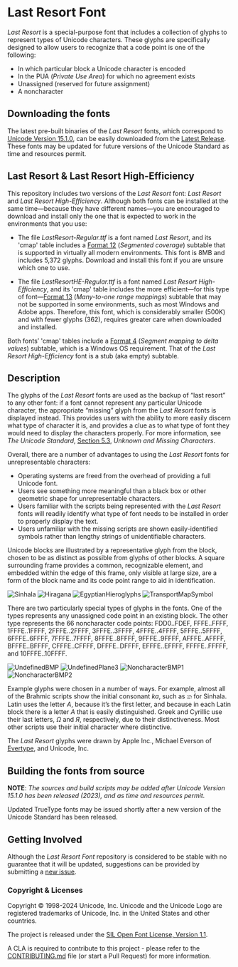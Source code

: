# Last Resort Font

*Last Resort* is a special-purpose font that includes a collection of glyphs to represent types of Unicode characters. These glyphs are specifically designed to allow users to recognize that a code point is one of the following:

* In which particular block a Unicode character is encoded
* In the PUA (*Private Use Area*) for which no agreement exists
* Unassigned (reserved for future assignment)
* A noncharacter

## Downloading the fonts

The latest pre-built binaries of the *Last Resort* fonts, which correspond to [Unicode Version 15.1.0](https://www.unicode.org/versions/Unicode15.1.0/), can be easily downloaded from the [Latest Release](https://github.com/unicode-org/last-resort-font/releases/latest/). These fonts may be updated for future versions of the Unicode Standard as time and resources permit.

## Last Resort &amp; Last Resort High-Efficiency

This repository includes two versions of the *Last Resort* font: *Last Resort* and *Last Resort High-Efficiency*. Although both fonts can be installed at the same time—because they have different names—you are encouraged to download and install only the one that is expected to work in the environments that you use:

* The file *LastResort-Regular.ttf* is a font named *Last Resort*, and its 'cmap' table includes a [Format 12](https://docs.microsoft.com/en-us/typography/opentype/spec/cmap#format-12-segmented-coverage) (*Segmented coverage*) subtable that is supported in virtually all modern environments. This font is 8MB and includes 5,372 glyphs. Download and install this font if you are unsure which one to use.

* The file *LastResortHE-Regular.ttf* is a font named *Last Resort High-Efficiency*, and its 'cmap' table includes the more efficient—for this type of font—[Format 13](https://docs.microsoft.com/en-us/typography/opentype/spec/cmap#format-13-many-to-one-range-mappings) (*Many-to-one range mappings*) subtable that may not be supported in some environments, such as most Windows and Adobe apps. Therefore, this font, which is considerably smaller (500K) and with fewer glyphs (362), requires greater care when downloaded and installed.

Both fonts’ 'cmap' tables include a [Format 4](https://docs.microsoft.com/en-us/typography/opentype/spec/cmap#format-4-segment-mapping-to-delta-values) (*Segment mapping to delta values*) subtable, which is a Windows OS requirement. That of the *Last Resort High-Efficiency* font is a stub (aka empty) subtable.

## Description

The glyphs of the *Last Resort* fonts are used as the backup of “last resort” to any other font: if a font cannot represent any particular Unicode character, the appropriate “missing” glyph from the *Last Resort* fonts is displayed instead. This provides users with the ability to more easily discern what type of character it is, and provides a clue as to what type of font they would need to display the characters properly. For more information, see *The Unicode Standard*, [Section 5.3](https://www.unicode.org/versions/Unicode15.0.0/ch05.pdf), *Unknown and Missing Characters*.

Overall, there are a number of advantages to using the *Last Resort* fonts for unrepresentable characters:

* Operating systems are freed from the overhead of providing a full Unicode font.
* Users see something more meaningful than a black box or other geometric shape for unrepresentable characters.
* Users familiar with the scripts being represented with the *Last Resort* fonts will readily identify what type of font needs to be installed in order to properly display the text.
* Users unfamiliar with the missing scripts are shown easily-identified symbols rather than lengthy strings of unidentifiable characters.

Unicode blocks are illustrated by a representative glyph from the block, chosen to be as distinct as possible from glyphs of other blocks. A square surrounding frame provides a common, recognizable element, and embedded within the edge of this frame, only visible at large size, are a form of the block name and its code point range to aid in identification.

![Sinhala](./images/LRSinhala.gif)&nbsp;![Hiragana](./images/LRHiragana.gif)&nbsp;![EgyptianHieroglyphs](./images/LREgyptianHieroglyphs.gif)&nbsp;![TransportMapSymbol](./images/LRTransportMapSymbols.gif)

There are two particularly special types of glyphs in the fonts. One of the types represents any unassigned code point in an existing block. The other type represents the 66 noncharacter code points: FDD0..FDEF, FFFE..FFFF, 1FFFE..1FFFF, 2FFFE..2FFFF, 3FFFE..3FFFF, 4FFFE..4FFFF, 5FFFE..5FFFF, 6FFFE..6FFFF, 7FFFE..7FFFF, 8FFFE..8FFFF, 9FFFE..9FFFF, AFFFE..AFFFF, BFFFE..BFFFF, CFFFE..CFFFF, DFFFE..DFFFF, EFFFE..EFFFF, FFFFE..FFFFF, and 10FFFE..10FFFF.

![UndefinedBMP](./images/LRUndefinedBMP.gif)&nbsp;![UndefinedPlane3](./images/LRUndefinedPlane3.gif)&nbsp;![NoncharacterBMP1](./images/LRNoncharacterBMP1.gif)&nbsp;![NoncharacterBMP2](./images/LRNoncharacterBMP2.gif)

Example glyphs were chosen in a number of ways. For example, almost all of the Brahmic scripts show the initial consonant *ka*, such as ක for Sinhala. Latin uses the letter *A*, because it’s the first letter, and because in each Latin block there is a letter *A* that is easily distinguished. Greek and Cyrillic use their last letters, *Ω* and *Я*, respectively, due to their distinctiveness. Most other scripts use their initial character where distinctive.

The *Last Resort* glyphs were drawn by Apple Inc., Michael Everson of [Evertype](https://www.evertype.com/), and Unicode, Inc.

## Building the fonts from source

**NOTE**: *The sources and build scripts may be added after Unicode Version 15.1.0 has been released (2023), and as time and resources permit.*

Updated TrueType fonts may be issued shortly after a new version of the Unicode Standard has been released.

## Getting Involved

Although the *Last Resort Font* repository is considered to be stable with no guarantee that it will be updated, suggestions can be provided by submitting a [new issue](https://github.com/unicode-org/last-resort-font/issues/new).

### Copyright & Licenses

Copyright © 1998-2024 Unicode, Inc. Unicode and the Unicode Logo are registered trademarks of Unicode, Inc. in the United States and other countries.

The project is released under the [SIL Open Font License, Version 1.1](./LICENSE).

A CLA is required to contribute to this project - please refer to the [CONTRIBUTING.md](https://github.com/unicode-org/.github/blob/main/.github/CONTRIBUTING.md) file (or start a Pull Request) for more information.
